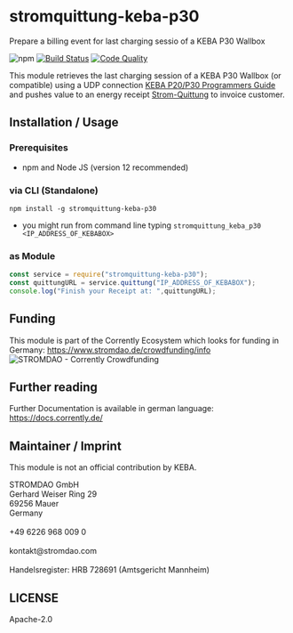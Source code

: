 # stromquittung-keba-p30
Prepare a  billing event for last charging sessio of a KEBA P30 Wallbox


![npm](https://img.shields.io/npm/dw/stromquittung-keba-p30) [![Build Status](https://travis-ci.com/energychain/stromquittung-keba-p30.svg?branch=master)](https://travis-ci.com/energychain/stromquittung-keba-p30) [![Code Quality](https://www.code-inspector.com/project/12872/score/svg)](https://frontend.code-inspector.com/public/project/12872/stromquittung-keba-p30/dashboard)

This module retrieves the last charging session of a KEBA P30 Wallbox (or compatible) using a UDP connection [KEBA P20/P30 Programmers Guide](https://www.keba.com/file/downloads/e-mobility/KeContact_P20_P30_UDP_ProgrGuide_en.pdf) and pushes value to an energy receipt [Strom-Quittung](https://strom-quittung.de) to invoice customer.

## Installation / Usage

### Prerequisites
- npm and Node JS (version 12 recommended)

###  via CLI (Standalone)
```shell
npm install -g stromquittung-keba-p30
```
- you might run from command line typing `stromquittung_keba_p30 <IP_ADDRESS_OF_KEBABOX>`

### as Module
```javascript
const service = require("stromquittung-keba-p30");
const quittungURL = service.quittung("IP_ADDRESS_OF_KEBABOX");
console.log("Finish your Receipt at: ",quittungURL);
```

## Funding
This module is part of the Corrently Ecosystem which looks for funding in Germany:  https://www.stromdao.de/crowdfunding/info
![STROMDAO - Corrently Crowdfunding](https://squad.stromdao.de/nextcloud/index.php/s/Do4pzpM7KndZxAx/preview)

## Further reading
Further Documentation is available in german language: https://docs.corrently.de/

## Maintainer / Imprint
This module is not an official contribution by KEBA.

<addr>
STROMDAO GmbH  <br/>
Gerhard Weiser Ring 29  <br/>
69256 Mauer  <br/>
Germany  <br/>
  <br/>
+49 6226 968 009 0  <br/>
  <br/>
kontakt@stromdao.com  <br/>
  <br/>
Handelsregister: HRB 728691 (Amtsgericht Mannheim)
</addr>


## LICENSE
Apache-2.0
